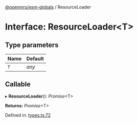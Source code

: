 [@openmrs/esm-globals](../API.md) / ResourceLoader

# Interface: ResourceLoader<T\>

## Type parameters

| Name | Default |
| :------ | :------ |
| `T` | *any* |

## Callable

▸ **ResourceLoader**(): *Promise*<T\>

**Returns:** *Promise*<T\>

Defined in: [types.ts:72](https://github.com/openmrs/openmrs-esm-core/blob/master/packages/esm-globals/src/types.ts#L72)
